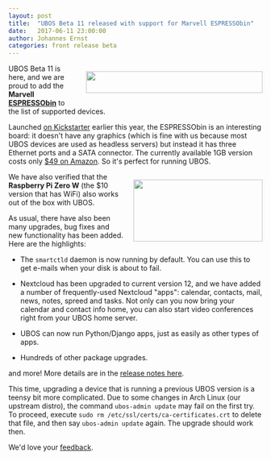 ```yaml
---
layout: post
title:  "UBOS Beta 11 released with support for Marvell ESPRESSObin"
date:   2017-06-11 23:00:00
author: Johannes Ernst
categories: front release beta
---
```


<div style="float: right; margin: 0 0 10px 20px">
 <p><a href="http://espressobin.net/"><img src="/images/espressobin-350x43.png" width="350" height="43"></a></p>
</div>

UBOS Beta 11 is here, and we are proud to add the <b>Marvell
<a href="http://espressobin.net/">ESPRESSObin</a></b> to the list of supported devices.

Launched <a href="https://www.kickstarter.com/projects/874883570/marvell-espressobin-board">on Kickstarter</a>
earlier this year, the ESPRESSObin is an interesting board: it doesn't have any graphics (which is
fine with us because most UBOS devices are used as headless servers) but instead it has three
Ethernet ports and a SATA connector. The currently available 1GB version costs
only <a href="https://www.amazon.com/Globalscale-Technologies-Inc-SBUD102-ESPRESSObin/dp/B06Y3V2FBK/ref=sr_1_1">$49 on Amazon</a>. So it's
perfect for running UBOS.


<div style="float: right; margin: 0 0 10px 20px">
 <p><a href="https://www.raspberrypi.org/products/pi-zero-w/"><img src="/images/rpi-zero-w.png" width="256" height="123"></a></p>
</div>
We have also verified that the <b>Raspberry Pi Zero W</b> (the $10 version that has WiFi)
also works out of the box with UBOS.

As usual, there have also been many upgrades, bug fixes and new functionality has been
added. Here are the highlights:

 * The `smartctld` daemon is now running by default. You can use this to get e-mails when your disk
   is about to fail.

 * Nextcloud has been upgraded to current version 12, and we have added a number of
   frequently-used Nextcloud "apps": calendar, contacts, mail, news, notes, spreed and tasks.
   Not only can you now bring your calendar and contact info home, you can also start video
   conferences right from your UBOS home server.

 * UBOS can now run Python/Django apps, just as easily as other types of apps.

 * Hundreds of other package upgrades.

and more! More details are in the <a href="/docs/releases/beta11/release-notes/">release notes here</a>.

This time, upgrading a device that is running a previous UBOS version is a teensy bit more complicated.
Due to some changes in Arch Linux (our upstream distro), the command ``ubos-admin update`` may fail on
the first try. To proceed, execute ``sudo rm /etc/ssl/certs/ca-certificates.crt`` to delete
that file, and then say ``ubos-admin update`` again. The upgrade should work then.

We'd love your <a href="/community/">feedback</a>.

